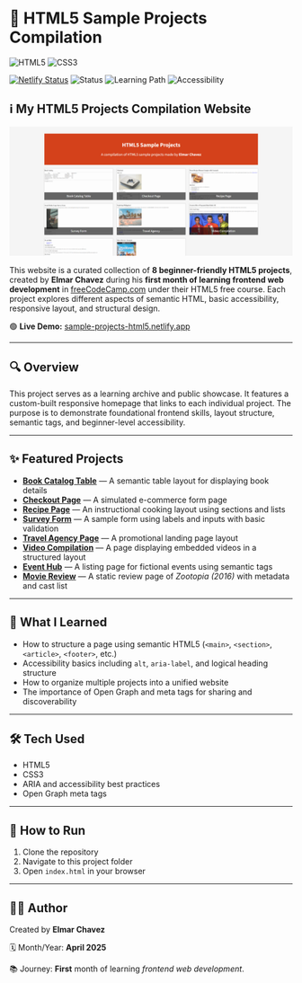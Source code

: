 # 📁 HTML5 Sample Projects Compilation

![HTML5](https://img.shields.io/badge/HTML5-E34F26?style=for-the-badge&logo=html5&logoColor=white)
![CSS3](https://img.shields.io/badge/CSS3-1572B6?style=for-the-badge&logo=css3&logoColor=white)

[![Netlify Status](https://api.netlify.com/api/v1/badges/a7ef97ff-bcab-423f-9380-8ecab295f87b/deploy-status)](https://sample-projects-html5.netlify.app/)
![Status](https://img.shields.io/badge/status-complete-brightgreen)
![Learning Path](https://img.shields.io/badge/learning%20path-month%201-blue)
![Accessibility](https://img.shields.io/badge/accessibility-considered-lightgrey)

## ℹ️ My HTML5 Projects Compilation Website

![Homepage screenshot of the HTML5 Sample Projects Compilation site](./screenshot.png)

This website is a curated collection of **8 beginner-friendly HTML5 projects**, created by **Elmar Chavez** during his **first month of learning frontend web development** in [freeCodeCamp.com](https://www.freecodecamp.org/) under their HTML5 free course. Each project explores different aspects of semantic HTML, basic accessibility, responsive layout, and structural design.

🟢 **Live Demo:** [sample-projects-html5.netlify.app](https://sample-projects-html5.netlify.app/)

---

## 🔍 Overview

This project serves as a learning archive and public showcase. It features a custom-built responsive homepage that links to each individual project. The purpose is to demonstrate foundational frontend skills, layout structure, semantic tags, and beginner-level accessibility.

---

## ✨ Featured Projects

- [**Book Catalog Table**](./pages/Build%20a%20Book%20Catalog%20Table/) — A semantic table layout for displaying book details
- [**Checkout Page**](./pages/Build%20a%20Checkout%20Page/) — A simulated e-commerce form page
- [**Recipe Page**](./pages/Build%20a%20Recipe%20Page/) — An instructional cooking layout using sections and lists
- [**Survey Form**](./pages/Build%20a%20Survey%20Form/) — A sample form using labels and inputs with basic validation
- [**Travel Agency Page**](./pages/Build%20a%20Travel%20Agency%20Page/) — A promotional landing page layout
- [**Video Compilation**](./pages/Build%20a%20Video%20Compilation%20Page/) — A page displaying embedded videos in a structured layout
- [**Event Hub**](./pages/Build%20an%20Event%20Hub/) — A listing page for fictional events using semantic tags
- [**Movie Review**](./pages/Design%20a%20Movie%20Review%20Page/) — A static review page of _Zootopia (2016)_ with metadata and cast list

---

## 🧠 What I Learned

- How to structure a page using semantic HTML5 (`<main>`, `<section>`, `<article>`, `<footer>`, etc.)
- Accessibility basics including `alt`, `aria-label`, and logical heading structure
- How to organize multiple projects into a unified website
- The importance of Open Graph and meta tags for sharing and discoverability

---

## 🛠️ Tech Used

- HTML5
- CSS3
- ARIA and accessibility best practices
- Open Graph meta tags

---

## 🚀 How to Run

1. Clone the repository
2. Navigate to this project folder
3. Open `index.html` in your browser

---

## 🧑‍💻 Author

Created by **Elmar Chavez**

🗓️ Month/Year: **April 2025**

📚 Journey: **First** month of learning _frontend web development_.
